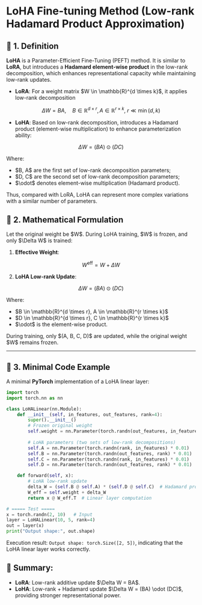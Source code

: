 # LoHA Fine-tuning Method (Low-rank Hadamard Product Approximation)

## 📖 1. Definition

**LoHA** is a Parameter-Efficient Fine-Tuning (PEFT) method. It is similar to **LoRA**, but introduces a **Hadamard element-wise product** in the low-rank decomposition, which enhances representational capacity while maintaining low-rank updates.

* **LoRA**: For a weight matrix \$W \in \mathbb{R}^{d \times k}\$, it applies low-rank decomposition

$$
\Delta W = B A, \quad B \in \mathbb{R}^{d \times r}, A \in \mathbb{R}^{r \times k}, \; r \ll \min(d,k)
$$

* **LoHA**: Based on low-rank decomposition, introduces a Hadamard product (element-wise multiplication) to enhance parameterization ability:

$$
\Delta W = (B A) \odot (D C)
$$

  Where:

  * \$B, A\$ are the first set of low-rank decomposition parameters;
  * \$D, C\$ are the second set of low-rank decomposition parameters;
  * \$\odot\$ denotes element-wise multiplication (Hadamard product).

Thus, compared with LoRA, LoHA can represent more complex variations with a similar number of parameters.



## 📖 2. Mathematical Formulation

Let the original weight be \$W\$. During LoHA training, \$W\$ is frozen, and only \$\Delta W\$ is trained:

1. **Effective Weight**:

$$
W^{\text{eff}} = W + \Delta W
$$

2. **LoHA Low-rank Update**:

$$
\Delta W = (B A) \odot (D C)
$$

Where:

* \$B \in \mathbb{R}^{d \times r}, A \in \mathbb{R}^{r \times k}\$
* \$D \in \mathbb{R}^{d \times r}, C \in \mathbb{R}^{r \times k}\$
* \$\odot\$ is the element-wise product.

During training, only \$(A, B, C, D)\$ are updated, while the original weight \$W\$ remains frozen.

---

## 📖 3. Minimal Code Example

A minimal **PyTorch** implementation of a LoHA linear layer:

```python
import torch
import torch.nn as nn

class LoHALinear(nn.Module):
    def __init__(self, in_features, out_features, rank=4):
        super().__init__()
        # Frozen original weight
        self.weight = nn.Parameter(torch.randn(out_features, in_features), requires_grad=False)
        
        # LoHA parameters (two sets of low-rank decompositions)
        self.A = nn.Parameter(torch.randn(rank, in_features) * 0.01)
        self.B = nn.Parameter(torch.randn(out_features, rank) * 0.01)
        self.C = nn.Parameter(torch.randn(rank, in_features) * 0.01)
        self.D = nn.Parameter(torch.randn(out_features, rank) * 0.01)

    def forward(self, x):
        # LoHA low-rank update
        delta_W = (self.B @ self.A) * (self.D @ self.C)  # Hadamard product
        W_eff = self.weight + delta_W
        return x @ W_eff.T  # Linear layer computation

# ===== Test =====
x = torch.randn(2, 10)   # Input
layer = LoHALinear(10, 5, rank=4)
out = layer(x)
print("Output shape:", out.shape)
```

Execution result: `Output shape: torch.Size([2, 5])`, indicating that the LoHA linear layer works correctly.



## 📖 Summary:

* **LoRA**: Low-rank additive update \$\Delta W = BA\$.
* **LoHA**: Low-rank + Hadamard update \$\Delta W = (BA) \odot (DC)\$, providing stronger representational power.



